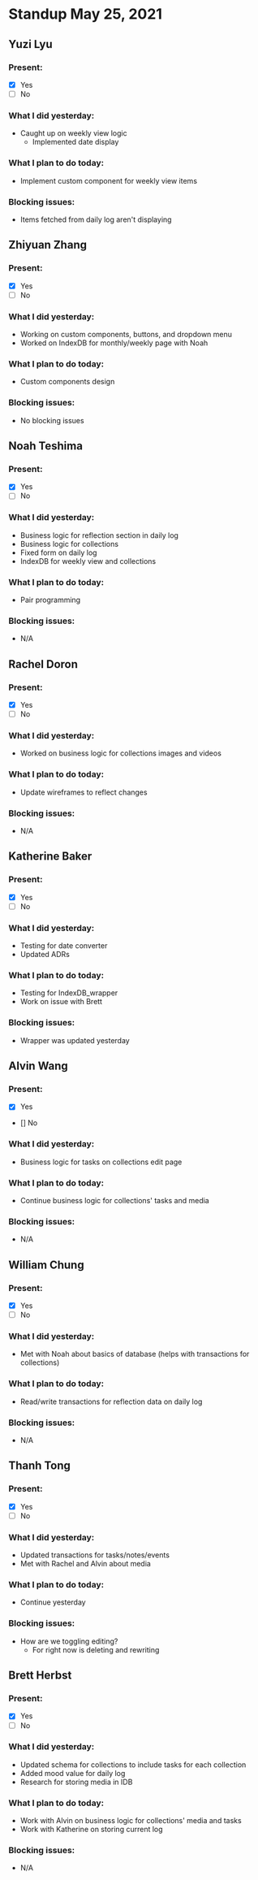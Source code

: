 # Standup May 25, 2021
## Yuzi Lyu
### Present:
- [X] Yes
- [ ] No

### What I did yesterday:
* Caught up on weekly view logic
  * Implemented date display

### What I plan to do today:
* Implement custom component for weekly view items

### Blocking issues:
* Items fetched from daily log aren't displaying



## Zhiyuan Zhang
### Present:
- [X] Yes
- [ ] No

### What I did yesterday:
* Working on custom components, buttons, and dropdown menu
* Worked on IndexDB for monthly/weekly page with Noah

### What I plan to do today:
* Custom components design
  
### Blocking issues:
* No blocking issues



## Noah Teshima
### Present:
- [X] Yes
- [ ] No

### What I did yesterday:
* Business logic for reflection section in daily log
* Business logic for collections
* Fixed form on daily log
* IndexDB for weekly view and collections

### What I plan to do today:
* Pair programming

### Blocking issues:
* N/A



## Rachel Doron
### Present:
- [X] Yes
- [ ] No

### What I did yesterday:
* Worked on business logic for collections images and videos

### What I plan to do today:
* Update wireframes to reflect changes

### Blocking issues:
* N/A



## Katherine Baker
### Present:
- [X] Yes
- [ ] No

### What I did yesterday:
* Testing for date converter
* Updated ADRs

### What I plan to do today:
* Testing for IndexDB_wrapper
* Work on issue with Brett

### Blocking issues:
* Wrapper was updated yesterday


## Alvin Wang
### Present:
- [X] Yes
- [] No

### What I did yesterday:
* Business logic for tasks on collections edit page

### What I plan to do today:
* Continue business logic for collections' tasks and media

### Blocking issues:
* N/A



## William Chung
### Present:
- [X] Yes
- [ ] No

### What I did yesterday:
* Met with Noah about basics of database (helps with transactions for collections)

### What I plan to do today:
* Read/write transactions for reflection data on daily log

### Blocking issues:
* N/A


## Thanh Tong
### Present:
- [X] Yes
- [ ] No

### What I did yesterday:
* Updated transactions for tasks/notes/events
* Met with Rachel and Alvin about media

### What I plan to do today:
* Continue yesterday

### Blocking issues:
* How are we toggling editing?
  * For right now is deleting and rewriting



## Brett Herbst
### Present:
- [X] Yes
- [ ] No

### What I did yesterday:
* Updated schema for collections to include tasks for each collection
* Added mood value for daily log
* Research for storing media in IDB

### What I plan to do today:
* Work with Alvin on business logic for collections' media and tasks
* Work with Katherine on storing current log

### Blocking issues:
* N/A
